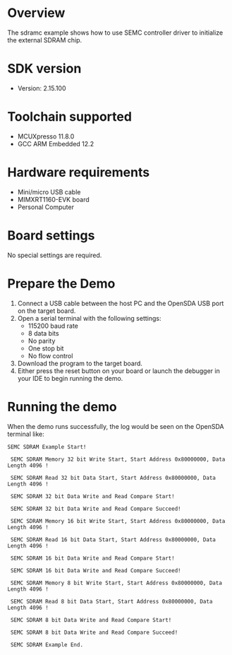 Overview
========

The sdramc example shows how to use SEMC controller driver to initialize the external SDRAM chip.



SDK version
===========
- Version: 2.15.100

Toolchain supported
===================
- MCUXpresso  11.8.0
- GCC ARM Embedded  12.2

Hardware requirements
=====================
- Mini/micro USB cable
- MIMXRT1160-EVK board
- Personal Computer

Board settings
==============
No special settings are required.

Prepare the Demo
================
1.  Connect a USB cable between the host PC and the OpenSDA USB port on the target board.
2.  Open a serial terminal with the following settings:
    - 115200 baud rate
    - 8 data bits
    - No parity
    - One stop bit
    - No flow control
3.  Download the program to the target board.
4.  Either press the reset button on your board or launch the debugger in your IDE to begin running the demo.

Running the demo
================
When the demo runs successfully, the log would be seen on the OpenSDA terminal like:

~~~~~~~~~~~~~~~~~~~~~~~~~~~~~~~~~~~~~~~~~
SEMC SDRAM Example Start!

 SEMC SDRAM Memory 32 bit Write Start, Start Address 0x80000000, Data Length 4096 !

 SEMC SDRAM Read 32 bit Data Start, Start Address 0x80000000, Data Length 4096 !

 SEMC SDRAM 32 bit Data Write and Read Compare Start!

 SEMC SDRAM 32 bit Data Write and Read Compare Succeed!

 SEMC SDRAM Memory 16 bit Write Start, Start Address 0x80000000, Data Length 4096 !

 SEMC SDRAM Read 16 bit Data Start, Start Address 0x80000000, Data Length 4096 !

 SEMC SDRAM 16 bit Data Write and Read Compare Start!

 SEMC SDRAM 16 bit Data Write and Read Compare Succeed!

 SEMC SDRAM Memory 8 bit Write Start, Start Address 0x80000000, Data Length 4096 !

 SEMC SDRAM Read 8 bit Data Start, Start Address 0x80000000, Data Length 4096 !

 SEMC SDRAM 8 bit Data Write and Read Compare Start!

 SEMC SDRAM 8 bit Data Write and Read Compare Succeed!

 SEMC SDRAM Example End.


~~~~~~~~~~~~~~~~~~~~~~~~~~~~~~~~~~~~~~~~~
